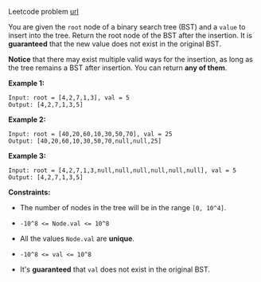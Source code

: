 Leetcode problem [url](https://leetcode.com/problems/insert-into-a-binary-search-tree/)

You are given the `root` node of a binary search tree (BST) and a `value` to insert into the tree. Return the root node of the BST after the insertion. It is **guaranteed** that the new value does not exist in the original BST.

**Notice** that there may exist multiple valid ways for the insertion, as long as the tree remains a BST after insertion. You can return **any of them**.

**Example 1:**
```
Input: root = [4,2,7,1,3], val = 5
Output: [4,2,7,1,3,5]
```

**Example 2:**
```
Input: root = [40,20,60,10,30,50,70], val = 25
Output: [40,20,60,10,30,50,70,null,null,25]
```

**Example 3:**
```
Input: root = [4,2,7,1,3,null,null,null,null,null,null], val = 5
Output: [4,2,7,1,3,5]
```

**Constraints:**
- The number of nodes in the tree will be in the range `[0, 10^4]`.

- `-10^8 <= Node.val <= 10^8`

- All the values `Node.val` are **unique**.

- `-10^8 <= val <= 10^8`

- It's **guaranteed** that `val` does not exist in the original BST.
